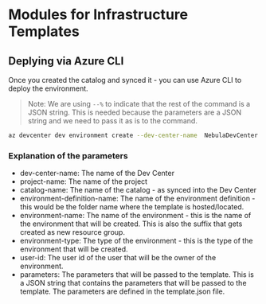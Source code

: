 # Modules for Infrastructure Templates

## Deplying via Azure CLI

Once you created the catalog and synced it - you can use Azure CLI to deploy the environment.

> Note: We are using ```--%``` to indicate that the rest of the command is a JSON string. This is needed because the parameters are a JSON string and we need to pass it as is to the command.

```bash	
az devcenter dev environment create --dev-center-name  NebulaDevCenter --project-name SalesOrderManagement --catalog-name Catalog1  --environment-definition-name LogAnalyticsWorkspace --environment-name LARGP001 --environment-type Pre-Production --user-id 015f84bd-2d24-43d8-a03a-32349d1e2148 --% --parameters "{\"logAnalyticsName\":\"moiha2023\"}"

```

### Explanation of the parameters

- dev-center-name: The name of the Dev Center
- project-name: The name of the project
- catalog-name: The name of the catalog - as synced into the Dev Center
- environment-definition-name: The name of the environment definition - this would be the folder name where the template is hosted/located.
- environment-name: The name of the environment - this is the name of the environment that will be created. This is also the suffix that gets created as new resource group.
- environment-type: The type of the environment - this is the type of the environment that will be created. 
- user-id: The user id of the user that will be the owner of the environment.
- parameters: The parameters that will be passed to the template. This is a JSON string that contains the parameters that will be passed to the template. The parameters are defined in the template.json file.
